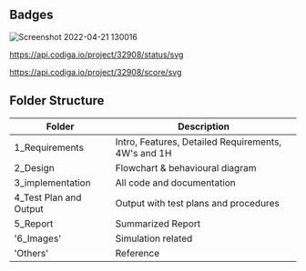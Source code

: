 ## Badges

![Screenshot 2022-04-21 130016](https://user-images.githubusercontent.com/102678112/164402747-9800cee6-abc2-456e-9cd7-18c5b36be509.png)

https://api.codiga.io/project/32908/status/svg

https://api.codiga.io/project/32908/score/svg


## Folder Structure

| Folder | Description |
|--------|-------------|
| 1_Requirements | Intro, Features, Detailed Requirements, 4W's and 1H |
| 2_Design | Flowchart & behavioural diagram |
| 3_implementation  | All code and documentation |
| 4_Test Plan and Output |	Output with test plans and procedures |
| 5_Report |	Summarized Report |
| '6_Images' |	Simulation related  |
|'Others' | 	Reference |
